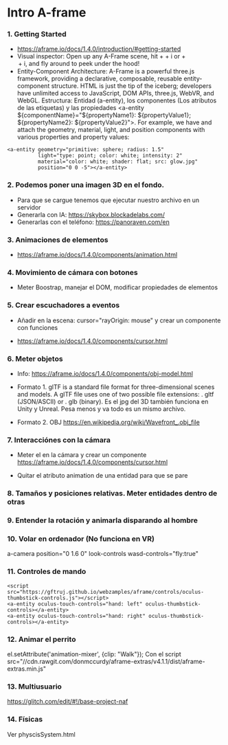 # Intro A-frame

### 1. Getting Started

- https://aframe.io/docs/1.4.0/introduction/#getting-started
- Visual inspector: Open up any A-Frame scene, hit <ctrl> + <alt> + i or <ctrl> + <option> + i, and fly around to peek under the hood!
- Entity-Component Architecture: A-Frame is a powerful three.js framework, providing a declarative, composable, reusable entity-component structure. HTML is just the tip of the iceberg; developers have unlimited access to JavaScript, DOM APIs, three.js, WebVR, and WebGL. Estructura: Entidad (a-entity), los componentes (Los atributos de las etiquetas) y las propiedades <a-entity ${componentName}="${propertyName1}: ${propertyValue1}; ${propertyName2}: ${propertyValue2}">. For example, we have <a-entity> and attach the geometry, material, light, and position components with various properties and property values:

```
<a-entity geometry="primitive: sphere; radius: 1.5"
          light="type: point; color: white; intensity: 2"
          material="color: white; shader: flat; src: glow.jpg"
          position="0 0 -5"></a-entity>
```

### 2. Podemos poner una imagen 3D en el fondo.

- Para que se cargue tenemos que ejecutar nuestro archivo en un servidor
- Generarla con IA: https://skybox.blockadelabs.com/
- Generarlas con el teléfono: https://panoraven.com/en

### 3. Animaciones de elementos

- https://aframe.io/docs/1.4.0/components/animation.html

### 4. Movimiento de cámara con botones

- Meter Boostrap, manejar el DOM, modificar propiedades de elementos

### 5. Crear escuchadores a eventos 

- Añadir en la escena: cursor="rayOrigin: mouse" y crear un componente con funciones

- https://aframe.io/docs/1.4.0/components/cursor.html

### 6. Meter objetos

- Info: https://aframe.io/docs/1.4.0/components/obj-model.html

- Formato 1. glTF is a standard file format for three-dimensional scenes and models. A glTF file uses one of two possible file extensions: . gltf (JSON/ASCII) or . glb (binary). Es el jpg del 3D también funciona en Unity y Unreal. Pesa menos y va todo es un mismo archivo.

- Formato 2. OBJ https://en.wikipedia.org/wiki/Wavefront_.obj_file

### 7. Interacciónes con la cámara

- Meter el <cursor> en la cámara y crear un componente https://aframe.io/docs/1.4.0/components/cursor.html

- Quitar el atributo animation de una entidad para que se pare

### 8. Tamaños y posiciones relativas. Meter entidades dentro de otras

### 9. Entender la rotación y animarla disparando al hombre

### 10. Volar en ordenador (No funciona en VR)

a-camera position="0 1.6 0" look-controls wasd-controls="fly:true"

### 11. Controles de mando

```
<script src="https://gftruj.github.io/webzamples/aframe/controls/oculus-thumbstick-controls.js"></script>
<a-entity oculus-touch-controls="hand: left" oculus-thumbstick-controls></a-entity>
<a-entity oculus-touch-controls="hand: right" oculus-thumbstick-controls></a-entity>
```

### 12. Animar el perrito

el.setAttribute('animation-mixer', {clip: "Walk"});
Con el script src="//cdn.rawgit.com/donmccurdy/aframe-extras/v4.1.1/dist/aframe-extras.min.js"

### 13. Multiusuario

https://glitch.com/edit/#!/base-project-naf

### 14. Físicas

Ver physcisSystem.html



